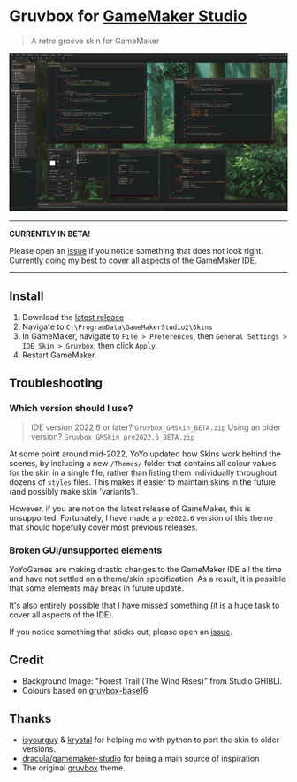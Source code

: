 # Gruvbox for [GameMaker Studio](https://www.yoyogames.com/gamemaker)
> A retro groove skin for GameMaker

![Screenshot](./screenshot.png)

---

**CURRENTLY IN BETA!** 

Please open an [issue](https://github.com/heygleeson/gruvbox-gmtheme) if you notice something that does not look right. Currently doing my best to cover all aspects of the GameMaker IDE.

---

## Install
1. Download the [latest release]()
2. Navigate to `C:\ProgramData\GameMakerStudio2\Skins`
3. In GameMaker, navigate to `File > Preferences`, then `General Settings > IDE Skin > Gruvbox`, then click `Apply`.
4. Restart GameMaker.

## Troubleshooting

### Which version should I use?
> IDE version 2022.6 or later? `Gruvbox_GMSkin_BETA.zip`
> Using an older version? `Gruvbox_GMSkin_pre2022.6_BETA.zip`

At some point around mid-2022, YoYo updated how Skins work behind the scenes, by including a new `/Themes/` folder that contains all colour values for the skin in a single file, rather than listing them individually throughout dozens of `styles` files. This makes it easier to maintain skins in the future (and possibly make skin 'variants').

However, if you are not on the latest release of GameMaker, this is unsupported. Fortunately, I have made a `pre2022.6` version of this theme that should hopefully cover most previous releases. 

### Broken GUI/unsupported elements
YoYoGames are making drastic changes to the GameMaker IDE all the time and have not settled on a theme/skin specification. As a result, it is possible that some elements may break in future update. 

It's also entirely possible that I have missed something (it is a huge task to cover all aspects of the IDE).

If you notice something that sticks out, please open an [issue](https://github.com/heygleeson/gruvbox-gmtheme).

## Credit
- Background Image: "Forest Trail (The Wind Rises)" from Studio GHIBLI.
- Colours based on [gruvbox-base16](https://github.com/dawikur/base16-gruvbox-scheme)

## Thanks
- [isyourguy](https://github.com/isyourguy) & [krystal](https://github.com/krystalcoconut) for helping me with python to port the skin to older versions.
- [dracula/gamemaker-studio](https://github.com/dracula/gamemaker-studio) for being a main source of inspiration
- The original [gruvbox](https://github.com/morhetz/gruvbox) theme.

